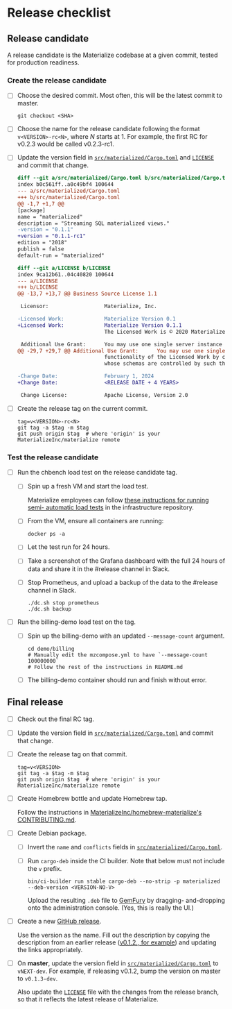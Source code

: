 # Release checklist

## Release candidate

A release candidate is the Materialize codebase at a given commit, tested for
production readiness.

### Create the release candidate

- [ ] Choose the desired commit. Most often, this will be the latest commit to master.

  ```shell
  git checkout <SHA>
  ```

- [ ] Choose the name for the release candidate following the format
  `v<VERSION>-rc<N>`, where _N_ starts at 1. For example, the first RC for
  v0.2.3 would be called v0.2.3-rc1.

- [ ] Update the version field in [`src/materialized/Cargo.toml`](../../src/materialized/Cargo.toml)
      and [`LICENSE`](/LICENSE) and commit that change.

  ```diff
  diff --git a/src/materialized/Cargo.toml b/src/materialized/Cargo.toml
  index b0c561ff..a0c49bf4 100644
  --- a/src/materialized/Cargo.toml
  +++ b/src/materialized/Cargo.toml
  @@ -1,7 +1,7 @@
  [package]
  name = "materialized"
  description = "Streaming SQL materialized views."
  -version = "0.1.1"
  +version = "0.1.1-rc1"
  edition = "2018"
  publish = false
  default-run = "materialized"

  diff --git a/LICENSE b/LICENSE
  index 9ca12b61..04c40820 100644
  --- a/LICENSE
  +++ b/LICENSE
  @@ -13,7 +13,7 @@ Business Source License 1.1

   Licensor:                  Materialize, Inc.

  -Licensed Work:             Materialize Version 0.1
  +Licensed Work:             Materialize Version 0.1.1
                              The Licensed Work is © 2020 Materialize, Inc.

   Additional Use Grant:      You may use one single server instance of the
  @@ -29,7 +29,7 @@ Additional Use Grant:      You may use one single server instance of the
                              functionality of the Licensed Work by creating views
                              whose schemas are controlled by such third parties.

  -Change Date:               February 1, 2024
  +Change Date:               <RELEASE DATE + 4 YEARS>

   Change License:            Apache License, Version 2.0
  ```


- [ ] Create the release tag on the current commit.

  ```shell
  tag=v<VERSION>-rc<N>
  git tag -a $tag -m $tag
  git push origin $tag  # where 'origin' is your MaterializeInc/materialize remote
  ```

### Test the release candidate

- [ ] Run the chbench load test on the release candidate tag.

  - [ ] Spin up a fresh VM and start the load test.

    Materialize employees can follow [these instructions for running semi-
    automatic load tests][load-instr] in the infrastructure
    repository.

    [load-instr]: https://github.com/MaterializeInc/infra/tree/master/cloud#starting-a-load-test

  - [ ] From the VM, ensure all containers are running:
    ```shell script
    docker ps -a
    ```

  - [ ] Let the test run for 24 hours.

  - [ ] Take a screenshot of the Grafana dashboard with the full 24 hours of
    data and share it in the #release channel in Slack.

  - [ ] Stop Prometheus, and upload a backup of the data to the #release
    channel in Slack.

    ```shell
    ./dc.sh stop prometheus
    ./dc.sh backup
    ```

- [ ] Run the billing-demo load test on the tag.

  - [ ] Spin up the billing-demo with an updated `--message-count` argument.

    ```shell
    cd demo/billing
    # Manually edit the mzcompose.yml to have `--message-count 100000000`
    # Follow the rest of the instructions in README.md
    ```

  - [ ] The billing-demo container should run and finish without error.


## Final release

- [ ] Check out the final RC tag.

- [ ] Update the version field in [`src/materialized/Cargo.toml`](../../src/materialized/Cargo.toml)
      and commit that change.

- [ ] Create the release tag on that commit.

  ```shell
  tag=v<VERSION>
  git tag -a $tag -m $tag
  git push origin $tag  # where 'origin' is your MaterializeInc/materialize remote
  ```

- [ ] Create Homebrew bottle and update Homebrew tap.

  Follow the instructions in [MaterializeInc/homebrew-materialize's
  CONTRIBUTING.md](homebrew-guide).

- [ ] Create Debian package.

  - [ ] Invert the `name` and `conflicts` fields in [`src/materialized/Cargo.toml`](../../src/materialized/Cargo.toml).

  - [ ] Run `cargo-deb` inside the CI builder. Note that <VERSION-NO-V> below
    must not include the `v` prefix.

    ```shell
    bin/ci-builder run stable cargo-deb --no-strip -p materialized --deb-version <VERSION-NO-V>
    ```

    Upload the resulting `.deb` file to [GemFury](https://fury.io) by dragging-
    and-dropping onto the administration console. (Yes, this is really the UI.)

- [ ] Create a new [GitHub release][new-github-release].

  Use the version as the name. Fill out the description by copying the
  description from an earlier release ([v0.1.2., for example][v0.1.2]) and
  updating the links appropriately.

- [ ] On **master**, update the version field in [`src/materialized/Cargo.toml`](../../src/materialized/Cargo.toml)
  to `vNEXT-dev`. For example, if releasing v0.1.2, bump the version on
  master to `v0.1.3-dev`.

   Also update the [`LICENSE`](/LICENSE) file with the changes from the
   release branch, so that it reflects the latest release of Materialize.

[homebrew-guide]: https://github.com/MaterializeInc/homebrew-materialize/blob/master/CONTRIBUTING.md
[new-github-release]: https://github.com/MaterializeInc/materialize/releases/new
[v0.1.2]: https://github.com/MaterializeInc/materialize/releases/tag/v0.1.2
